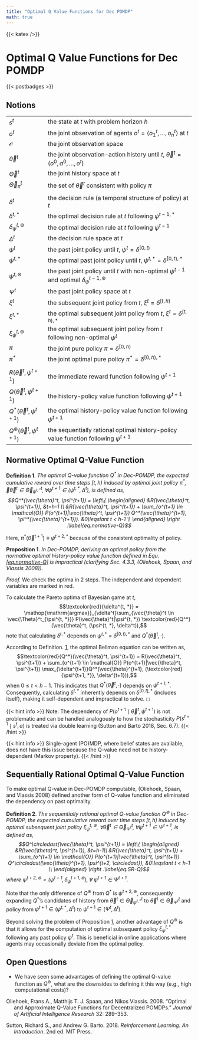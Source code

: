```yaml
---
title: "Optimal Q Value Functions for Dec POMDP"
math: true
---
```


{{< katex />}}

# Optimal Q Value Functions for Dec POMDP
{{< postbadges >}}

## Notions

|                                             |                                                                                                            |
|:--------------------------------------------|:-----------------------------------------------------------------------------------------------------------|
| $s^t$                                       | the state at $t$ with problem horizon $h$                                                                  |
| $o^t$                                       | the joint observation of agents $o^t=\langle o_1^t, \dots, o_n^t \rangle$ at $t$                           |
| $\mathcal{O}$                               | the joint observation space                                                                                |
| $\vec{\theta}^t$                            | the joint observation-action history until $t$, $\vec{\theta}^t=(o^0, a^0, \dots, o^t)$                    |
| $\vec{\Theta}^t$                            | the joint history space at $t$                                                                             |
| $\vec{\Theta}^t_\pi$                        | the set of $\vec{\theta}^t$ consistent with policy $\pi$                                                   |
|                                             |                                                                                                            |
| $\delta^{t}$                                | the decision rule (a temporal structure of policy) at $t$                                                  |
| $\delta^{t,*}$                              | the optimal decision rule at $t$ following $\psi^{t-1, *}$                                                 |
| $\delta^{t,\circledast}_\psi$               | the optimal decision rule at $t$ following $\psi^{t-1}$                                                    |
| $\Delta^t$                                  | the decision rule space at $t$                                                                             |
| $\psi^{t}$                                  | the past joint policy until $t$, $\psi^{t} = \delta^{[0, t)}$                                              |
| $\psi^{t, *}$                               | the optimal past joint policy until $t$, $\psi^{t, *} = \delta^{[0, t), *}$                                |
| $\psi^{t, \circledast}$                     | the past joint policy until $t$ with non-optimal $\psi^{t-1}$ and optimal $\delta^{t-1, \circledast}_\psi$ |
| $\Psi^{t}$                                  | the past joint policy space at $t$                                                                         |
| $\xi^t$                                     | the subsequent joint policy from $t$, $\xi^{t} = \delta^{[t, h)}$                                          |
| $\xi^{t, *}$                                | the optimal subsequent joint policy from $t$, $\xi^{t} = \delta^{[t, h), *}$                               |
| $\xi^{t, \circledast}_\psi$                 | the optimal subsequent joint policy from $t$ following non-optimal $\psi^t$                                |
| $\pi$                                       | the joint pure policy $\pi=\delta^{[0, h)}$                                                                |
| $\pi^*$                                     | the joint optimal pure policy $\pi^*=\delta^{[0, h), *}$                                                   |
|                                             |                                                                                                            |
| $R(\vec{\theta}^t, \psi^{t+1})$             | the immediate reward function following $\psi^{t+1}$                                                       |
| $Q(\vec{\theta}^t, \psi^{t+1})$             | the history-policy value function following $\psi^{t+1}$                                                   |
| $Q^*(\vec{\theta}^t, \psi^{t+1})$           | the optimal history-policy value function following $\psi^{t+1}$                                           |
| $Q^\circledast(\vec{\theta}^t, \psi^{t+1})$ | the sequentially rational optimal history-policy value function following $\psi^{t+1}$                     |

## Normative Optimal Q-Value Function

<div id="defn:normative-Q" class="definition">

**Definition 1**. *The optimal Q-value function $Q^*$ in Dec-POMDP, the expected cumulative reward over time steps $[t,h)$ induced by optimal joint policy $\pi^{*}$, $\forall \vec{\theta}^t\in \vec{\Theta}^t_{\psi^{t, *}}, \forall \psi^{t+1}\in(\psi^{t, *},\Delta^t)$, is defined as, $$Q^*(\vec{\theta}^t, \psi^{t+1}) = \left\{
        \begin{aligned}
        &R(\vec{\theta}^t, \psi^{t+1}), &t=h-1 \\ 
        &R(\vec{\theta}^t, \psi^{t+1}) + \sum_{o^{t+1} \in \mathcal{O}} P(o^{t+1}|\vec{\theta}^t, \psi^{t+1}) Q^*(\vec{\theta}^{t+1}, \pi^*(\vec{\theta}^{t+1})). &0\leqslant t < h-1 \\
        \end{aligned}
        \right .\label{eq:normative-Q}$$*

</div>

Here, $\pi^*(\vec{\theta}^{t+1})\equiv \psi^{t+2, *}$ because of the consistent optimality of policy.

<div id="prop:problem" class="proposition">

**Proposition 1**. *In Dec-POMDP, deriving an optimal policy from the normative optimal history-policy value function defined in Equ. <a href="#eq:normative-Q" data-reference-type="ref" data-reference="eq:normative-Q">[eq:normative-Q]</a> is impractical (clarifying Sec. 4.3.3, (Oliehoek, Spaan, and Vlassis 2008)).*

</div>

<div class="proof">

*Proof.* We check the optima in 2 steps. The independent and dependent variables are marked in red.

To calculate the Pareto optima of Bayesian game at $t$, $$\textcolor{red}{\delta^{t, *}}
    = \mathop{\mathrm{argmax}}_{\delta^t}\sum_{\vec{\theta}^t \in \vec{\Theta}^t_{\psi^{t, *}}} P(\vec{\theta}^t|\psi^{t, *}) \textcolor{red}{Q^*}(\vec{\theta}^t, (\psi^{t, *}, \delta^t)),$$ note that calculating $\delta^{t,*}$ depends on $\psi^{t, *} = \delta^{[0, t), *}$ and $Q^*(\vec{\theta}^t, \cdot)$.

According to Definition. <a href="#defn:normative-Q" data-reference-type="ref" data-reference="defn:normative-Q">1</a>, the optimal Bellman equation can be written as, $$\textcolor{red}{Q^*}(\vec{\theta}^t, \psi^{t+1}) = R(\vec{\theta}^t, \psi^{t+1}) + \sum_{o^{t+1} \in \mathcal{O}} P(o^{t+1}|\vec{\theta}^t, \psi^{t+1}) \max_{\delta^{t+1}}Q^*(\vec{\theta}^{t+1}, (\textcolor{red}{\psi^{t+1, *}}, \delta^{t+1})),$$ when $0\leqslant t < h-1$. This indicates that $Q^*(\vec{\theta}^t, \cdot)$ depends on $\psi^{t+1, *}$. Consequently, calculating $\delta^{t,*}$ inherently depends on $\delta^{[0, t], *}$ (includes itself), making it self-dependent and impractical to solve. ◻

{{< hint info >}}
Note: The dependency of $P(o^{t+1}\mid\vec{\theta}^t, \psi^{t+1})$ is not problematic and can be handled analogously to how the stochasticity $P(s^{t+1}\mid s^t, a)$ is treated via double learning (Sutton and Barto 2018, Sec. 6.7).
{{< /hint >}}

{{< hint info >}}
Single-agent (PO)MDP, where belief states are available, does not have this issue because the Q-value need not be history-dependent (Markov property).
{{< /hint >}}

</div>

## Sequentially Rational Optimal Q-Value Function

To make optimal Q-value in Dec-POMDP computable, (Oliehoek, Spaan, and Vlassis 2008) defined another form of Q-value function and eliminated the dependency on past optimality.

<div class="definition">

**Definition 2**. *The sequentially rational optimal Q-value function $Q^\circledast$ in Dec-POMDP, the expected cumulative reward over time steps $[t,h)$ induced by optimal subsequent joint policy $\xi^{t, \circledast}_\psi$, $\forall \vec{\theta}^t\in \vec{\Theta}^t_{\Psi^{t}}, \forall\psi^{t+1}\in\Psi^{t+1}$, is defined as, $$Q^\circledast(\vec{\theta}^t, \psi^{t+1}) = \left\{
        \begin{aligned}
        &R(\vec{\theta}^t, \psi^{t+1}), &t=h-1\\ 
        &R(\vec{\theta}^t, \psi^{t+1}) + \sum_{o^{t+1} \in \mathcal{O}} P(o^{t+1}|\vec{\theta}^t, \psi^{t+1}) Q^\circledast(\vec{\theta}^{t+1}, \psi^{t+2, \circledast}), &0\leqslant t < h-1 \\
        \end{aligned}
        \right .\label{eq:SR-Q}$$ where $\psi^{t+2, \circledast}=(\psi^{t+1}, \delta^{t+1, \circledast}_{\psi}), \forall \ \psi^{t+1} \in \Psi^{t+1}$.*

</div>

Note that the only difference of $Q^\circledast$ from $Q^*$ is $\psi^{t+2, \circledast}$, consequently expanding $Q^*$’s candidates of history from $\vec{\theta}^t \in \vec{\Theta}^t_{\psi^{t, *}}$ to $\vec{\theta}^t \in \vec{\Theta}^t_{\Psi^{t}}$ and policy from $\psi^{t+1}\in(\psi^{t, *},\Delta^t)$ to $\psi^{t+1}\in(\Psi^t,\Delta^t)$.

Beyond solving the problem of Proposition <a href="#prop:problem" data-reference-type="ref" data-reference="prop:problem">1</a>, another advantage of $Q^\circledast$ is that it allows for the computation of optimal subsequent policy $\xi^{t, *}_\psi$ following any past policy $\psi^{t}$. This is beneficial in online applications where agents may occasionally deviate from the optimal policy.

## Open Questions

- We have seen some advantages of defining the optimal Q-value function as $Q^\circledast$, what are the downsides to defining it this way (e.g., high computational costs)?

<div id="refs" class="references csl-bib-body hanging-indent">

<div id="ref-Oliehoek08JAIR" class="csl-entry">

Oliehoek, Frans A., Matthijs T. J. Spaan, and Nikos Vlassis. 2008. “Optimal and Approximate Q-Value Functions for Decentralized POMDPs.” *Journal of Artificial Intelligence Research* 32: 289–353.

</div>

<div id="ref-sutton2018reinforcement" class="csl-entry">

Sutton, Richard S., and Andrew G. Barto. 2018. *Reinforcement Learning: An Introduction*. 2nd ed. MIT Press.

</div>

</div>

<!-- footnotes converted to hints above -->
<!-- migrated from leaf-bundle to single-file naming -->
<!-- moved to root content -->
<!-- moved back under rl/marl/ -->
